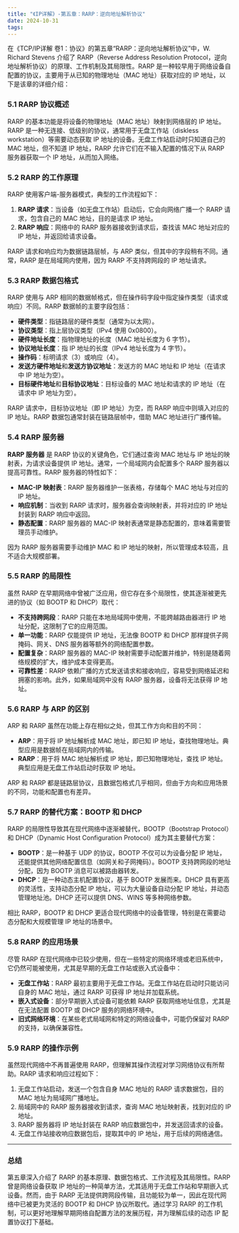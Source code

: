 ```yaml
---
title: "《IP详解》-第五章：RARP：逆向地址解析协议"
date: 2024-10-31
tags: 
---
```

在《TCP/IP详解 卷1：协议》的第五章“RARP：逆向地址解析协议”中，W. Richard Stevens 介绍了 RARP（Reverse Address Resolution Protocol，逆向地址解析协议）的原理、工作机制及其局限性。RARP 是一种较早用于网络设备自配置的协议，主要用于从已知的物理地址（MAC 地址）获取对应的 IP 地址，以下是该章的详细介绍：

### 5.1 RARP 协议概述
RARP 的基本功能是将设备的物理地址（MAC 地址）映射到网络层的 IP 地址。RARP 是一种无连接、低级别的协议，通常用于无盘工作站（diskless workstation）等需要动态获取 IP 地址的设备。无盘工作站启动时只知道自己的 MAC 地址，但不知道 IP 地址，RARP 允许它们在不输入配置的情况下从 RARP 服务器获取一个 IP 地址，从而加入网络。

### 5.2 RARP 的工作原理
RARP 使用客户端-服务器模式，典型的工作流程如下：
1. **RARP 请求**：当设备（如无盘工作站）启动后，它会向网络广播一个 RARP 请求，包含自己的 MAC 地址，目的是请求 IP 地址。
2. **RARP 响应**：网络中的 RARP 服务器接收到请求后，查找该 MAC 地址对应的 IP 地址，并返回给请求设备。

RARP 请求和响应均为数据链路层帧，与 ARP 类似，但其中的字段稍有不同。通常，RARP 是在局域网内使用，因为 RARP 不支持跨网段的 IP 地址请求。

### 5.3 RARP 数据包格式
RARP 使用与 ARP 相同的数据帧格式，但在操作码字段中指定操作类型（请求或响应）不同。RARP 数据帧的主要字段包括：
- **硬件类型**：指链路层的硬件类型（通常为以太网）。
- **协议类型**：指上层协议类型（IPv4 使用 0x0800）。
- **硬件地址长度**：指物理地址的长度（MAC 地址长度为 6 字节）。
- **协议地址长度**：指 IP 地址的长度（IPv4 地址长度为 4 字节）。
- **操作码**：标明请求（3）或响应（4）。
- **发送方硬件地址**和**发送方协议地址**：发送方的 MAC 地址和 IP 地址（在请求中 IP 地址为空）。
- **目标硬件地址**和**目标协议地址**：目标设备的 MAC 地址和请求的 IP 地址（在请求中 IP 地址为空）。

RARP 请求中，目标协议地址（即 IP 地址）为空，而 RARP 响应中则填入对应的 IP 地址。RARP 数据包通常封装在链路层帧中，借助 MAC 地址进行广播传输。

### 5.4 RARP 服务器
**RARP 服务器** 是 RARP 协议的关键角色，它们通过查询 MAC 地址与 IP 地址的映射表，为请求设备提供 IP 地址。通常，一个局域网内会配置多个 RARP 服务器以提高可靠性。RARP 服务器的特性如下：
- **MAC-IP 映射表**：RARP 服务器维护一张表格，存储每个 MAC 地址与对应的 IP 地址。
- **响应机制**：当收到 RARP 请求时，服务器会查询映射表，并将对应的 IP 地址封装到 RARP 响应中返回。
- **静态配置**：RARP 服务器的 MAC-IP 映射表通常是静态配置的，意味着需要管理员手动维护。

因为 RARP 服务器需要手动维护 MAC 和 IP 地址的映射，所以管理成本较高，且不适合大规模部署。

### 5.5 RARP 的局限性
虽然 RARP 在早期网络中曾被广泛应用，但它存在多个局限性，使其逐渐被更先进的协议（如 BOOTP 和 DHCP）取代：
- **不支持跨网段**：RARP 只能在本地局域网中使用，不能跨越路由器进行 IP 地址分配，这限制了它的应用范围。
- **单一功能**：RARP 仅能提供 IP 地址，无法像 BOOTP 和 DHCP 那样提供子网掩码、网关、DNS 服务器等额外的网络配置参数。
- **配置复杂**：RARP 服务器的 MAC-IP 映射需要手动配置并维护，特别是随着网络规模的扩大，维护成本变得更高。
- **可靠性差**：RARP 依赖广播的方式发送请求和接收响应，容易受到网络延迟和拥塞的影响。此外，如果局域网中没有 RARP 服务器，设备将无法获得 IP 地址。

### 5.6 RARP 与 ARP 的区别
ARP 和 RARP 虽然在功能上存在相似之处，但其工作方向和目的不同：
- **ARP**：用于将 IP 地址解析成 MAC 地址，即已知 IP 地址，查找物理地址。典型应用是数据帧在局域网内的传输。
- **RARP**：用于将 MAC 地址解析成 IP 地址，即已知物理地址，查找 IP 地址。典型应用是无盘工作站启动时获取 IP 地址。

ARP 和 RARP 都是链路层协议，且数据包格式几乎相同，但由于方向和应用场景的不同，功能和配置也有差异。

### 5.7 RARP 的替代方案：BOOTP 和 DHCP
RARP 的局限性导致其在现代网络中逐渐被替代，BOOTP（Bootstrap Protocol）和 DHCP（Dynamic Host Configuration Protocol）成为其主要替代方案：
- **BOOTP**：是一种基于 UDP 的协议，BOOTP 不仅可以为设备分配 IP 地址，还能提供其他网络配置信息（如网关和子网掩码）。BOOTP 支持跨网段的地址分配，因为 BOOTP 消息可以被路由器转发。
- **DHCP**：是一种动态主机配置协议，基于 BOOTP 发展而来。DHCP 具有更高的灵活性，支持动态分配 IP 地址，可以为大量设备自动分配 IP 地址，并动态管理地址池。DHCP 还可以提供 DNS、WINS 等多种网络参数。

相比 RARP，BOOTP 和 DHCP 更适合现代网络中的设备管理，特别是在需要动态分配和大规模管理 IP 地址的场景中。

### 5.8 RARP 的应用场景
尽管 RARP 在现代网络中已较少使用，但在一些特定的网络环境或老旧系统中，它仍然可能被使用，尤其是早期的无盘工作站或嵌入式设备中：
- **无盘工作站**：RARP 最初主要用于无盘工作站。无盘工作站在启动时只能访问自身的 MAC 地址，通过 RARP 可获得 IP 地址并加载系统。
- **嵌入式设备**：部分早期嵌入式设备可能依赖 RARP 获取网络地址信息，尤其是在无法配置 BOOTP 或 DHCP 服务的网络环境中。
- **旧式网络环境**：在某些老式局域网和特定的网络设备中，可能仍保留对 RARP 的支持，以确保兼容性。

### 5.9 RARP 的操作示例
虽然现代网络中不再普遍使用 RARP，但理解其操作流程对学习网络协议有所帮助。RARP 请求和响应过程如下：
1. 无盘工作站启动，发送一个包含自身 MAC 地址的 RARP 请求数据包，目的 MAC 地址为局域网广播地址。
2. 局域网中的 RARP 服务器接收到请求，查询 MAC 地址映射表，找到对应的 IP 地址。
3. RARP 服务器将 IP 地址封装在 RARP 响应数据包中，并发送回请求的设备。
4. 无盘工作站接收响应数据包后，提取其中的 IP 地址，用于后续的网络通信。

---

### 总结
第五章深入介绍了 RARP 的基本原理、数据包格式、工作流程及其局限性。RARP 曾是网络设备获取 IP 地址的一种简单方法，尤其适用于无盘工作站和早期嵌入式设备。然而，由于 RARP 无法提供跨网段传输，且功能较为单一，因此在现代网络中已被更为灵活的 BOOTP 和 DHCP 协议所取代。通过学习 RARP 的工作机制，可以更好地理解早期网络自配置方法的发展历程，并为理解后续的动态 IP 配置协议打下基础。
